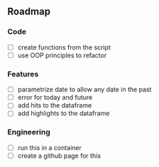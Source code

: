 ## Roadmap

### Code

- [ ] create functions from the script
- [ ] use OOP principles to refactor

### Features

- [ ] parametrize date to allow any date in the past
- [ ] error for today and future
- [ ] add hits to the dataframe
- [ ] add highlights to the dataframe

### Engineering

- [ ] run this in a container
- [ ] create a github page for this